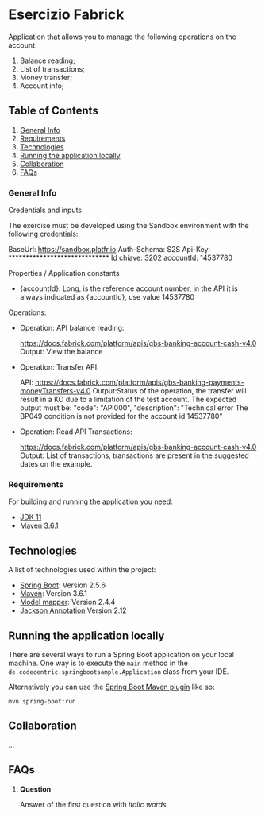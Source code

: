 # Esercizio Fabrick
Application that allows you to manage the following operations on the account:
1. Balance reading;
2. List of transactions;
3. Money transfer;
4. Account info; 

## Table of Contents
1. [General Info](#general-info)
2. [Requirements](#requirements)
3. [Technologies](#technologies)
4. [Running the application locally](#running-the-application-locally)
5. [Collaboration](#collaboration)
6. [FAQs](#faqs)

### General Info

Credentials and inputs

The exercise must be developed using the Sandbox environment with the following credentials:

BaseUrl: 		https://sandbox.platfr.io
Auth-Schema: 	S2S
Api-Key: 		*****************************
Id chiave: 		3202
accountId: 		14537780

Properties / Application constants
* {accountId}: Long, is the reference account number, in the API it is always indicated as {accountId}, use value 14537780

Operations: 
* Operation: API balance reading: 

	https://docs.fabrick.com/platform/apis/gbs-banking-account-cash-v4.0 
	Output: View the balance

* Operation: Transfer API:

	API: https://docs.fabrick.com/platform/apis/gbs-banking-payments-moneyTransfers-v4.0
	Output:Status of the operation, the transfer will result in a KO due to a limitation of the test account. The expected output must be: "code": "API000", "description": "Technical error The BP049 condition is not provided for the account id 14537780"

* Operation: Read API Transactions:

	 https://docs.fabrick.com/platform/apis/gbs-banking-account-cash-v4.0
	 Output: List of transactions, transactions are present in the suggested dates on the example.

### Requirements

For building and running the application you need:

- [JDK 11](https://www.oracle.com/it/java/technologies/javase/jdk11-archive-downloads.html)
- [Maven 3.6.1](https://maven.apache.org)

## Technologies

A list of technologies used within the project:
* [Spring Boot](https://spring.io/projects/spring-boot): Version 2.5.6
* [Maven](https://maven.apache.org/): Version 3.6.1
* [Model mapper](http://modelmapper.org/user-manual/spring-integration/): Version 2.4.4
* [Jackson Annotation](https://mvnrepository.com/artifact/com.fasterxml.jackson.core/jackson-annotations) Version 2.12


## Running the application locally

There are several ways to run a Spring Boot application on your local machine. One way is to execute the `main` method in the `de.codecentric.springbootsample.Application` class from your IDE.

Alternatively you can use the [Spring Boot Maven plugin](https://docs.spring.io/spring-boot/docs/current/reference/html/build-tool-plugins-maven-plugin.html) like so:

```shell
mvn spring-boot:run
```

## Collaboration

...

## FAQs

1. **Question**

	Answer of the first question with _italic words_. 